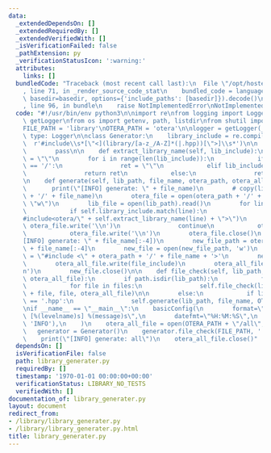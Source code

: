 ```yaml
---
data:
  _extendedDependsOn: []
  _extendedRequiredBy: []
  _extendedVerifiedWith: []
  _isVerificationFailed: false
  _pathExtension: py
  _verificationStatusIcon: ':warning:'
  attributes:
    links: []
  bundledCode: "Traceback (most recent call last):\n  File \"/opt/hostedtoolcache/Python/3.10.6/x64/lib/python3.10/site-packages/onlinejudge_verify/documentation/build.py\"\
    , line 71, in _render_source_code_stat\n    bundled_code = language.bundle(stat.path,\
    \ basedir=basedir, options={'include_paths': [basedir]}).decode()\n  File \"/opt/hostedtoolcache/Python/3.10.6/x64/lib/python3.10/site-packages/onlinejudge_verify/languages/python.py\"\
    , line 96, in bundle\n    raise NotImplementedError\nNotImplementedError\n"
  code: "#!/usr/bin/env python3\n\nimport re\nfrom logging import Logger, basicConfig,\
    \ getLogger\nfrom os import getenv, path, listdir\nfrom shutil import copy\n\n\
    FILE_PATH = 'library'\nOTERA_PATH = 'otera'\n\nlogger = getLogger(__name__)  #\
    \ type: Logger\n\nclass Generator:\n    library_include = re.compile(\n      \
    \  r'#include\\s*[\"<](library/[a-z_/A-Z]*(|.hpp))[\">]\\s*')\n\n    def __init__(self):\n\
    \        pass\n\n    def extract_library_name(self, lib_include):\n        ret\
    \ = \"\"\n        for i in range(len(lib_include)):\n            if lib_include[i]\
    \ == '/':\n                ret = \"\"\n            elif lib_include[i] == '.':\n\
    \                return ret\n            else:\n                ret += lib_include[i]\n\
    \n    def generate(self, lib_path, file_name, otera_path, otera_all_file):\n \
    \       print(\"[INFO] generate: \" + file_name)\n        # copy(lib_path, otera_path\
    \ + '/' + file_name)\n        otera_file = open(otera_path + '/' + file_name,\
    \ \"w\")\n        lib_file = open(lib_path).read()\n        for line in lib_file.splitlines():\n\
    \            if self.library_include.match(line):\n                otera_file.write(\"\
    #include<otera/\" + self.extract_library_name(line) + \">\")\n               \
    \ otera_file.write('\\n')\n                continue\n            otera_file.write(line)\n\
    \            otera_file.write('\\n')\n        otera_file.close()\n        print(\"\
    [INFO] generate: \" + file_name[:-4])\n        new_file_path = otera_path + '/'\
    \ + file_name[:-4]\n        new_file = open(new_file_path, 'w')\n        file_include\
    \ = \"#include <\" + otera_path + '/' + file_name + '>'\n        new_file.write(file_include)\n\
    \        otera_all_file.write(file_include)\n        otera_all_file.write('\\\
    n')\n        new_file.close()\n\n    def file_check(self, lib_path, file_name,\
    \ otera_all_file):\n        if path.isdir(lib_path):\n            files = listdir(lib_path)\n\
    \            for file in files:\n                self.file_check(lib_path + '/'\
    \ + file, file, otera_all_file)\n\n        else:\n            if lib_path[-4:]\
    \ == '.hpp':\n                self.generate(lib_path, file_name, OTERA_PATH, otera_all_file)\n\
    \nif __name__ == \"__main__\":\n    basicConfig(\n        format=\"%(asctime)s\
    \ [%(levelname)s] %(message)s\",\n        datefmt=\"%H:%M:%S\",\n        level=getenv('LOG_LEVEL',\
    \ 'INFO'),\n    )\n    otera_all_file = open(OTERA_PATH + \"/all\", \"w\")\n \
    \   generator = Generator()\n    generator.file_check(FILE_PATH, '', otera_all_file)\n\
    \    print(\"[INFO] generate: all\")\n    otera_all_file.close()"
  dependsOn: []
  isVerificationFile: false
  path: library_generater.py
  requiredBy: []
  timestamp: '1970-01-01 00:00:00+00:00'
  verificationStatus: LIBRARY_NO_TESTS
  verifiedWith: []
documentation_of: library_generater.py
layout: document
redirect_from:
- /library/library_generater.py
- /library/library_generater.py.html
title: library_generater.py
---
```

